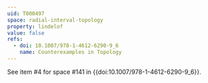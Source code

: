 ```yaml
---
uid: T000497
space: radial-interval-topology
property: lindelof
value: false
refs:
  - doi: 10.1007/978-1-4612-6290-9_6
    name: Counterexamples in Topology
---
```

See item #4 for space #141 in {{doi:10.1007/978-1-4612-6290-9_6}}.
